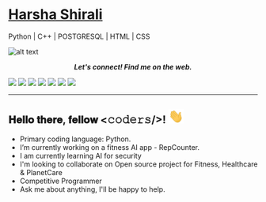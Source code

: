 # [Harsha Shirali](https://harsha-shirali.info/)
Python | C++ | POSTGRESQL | HTML | CSS

![alt text](https://github.com/Harsha-Shirali/covidQuizPython/blob/master/Hi%20Iam%20Harsha%20Shirali.jpg)
<p align="center">
  <b><i>Let's connect! Find me on the web.</i></b>

[<img height="30" src="https://img.shields.io/badge/twitter-%231DA1F2.svg?&style=for-the-badge&logo=twitter&logoColor=white" />][twitter]
[<img height="30" src = "https://img.shields.io/badge/Youtube-%23E4405F.svg?&style=for-the-badge&logo=Youtube&logoColor=white">][Youtube] 
[<img height="30" src="https://img.shields.io/badge/Hashnode-%230077B5.svg?&style=for-the-badge&logo=Hashnode&logoColor=white" />][Hashnode]
[<img height="30" src = "https://img.shields.io/badge/gmail-c14438?&style=for-the-badge&logo=gmail&logoColor=white">][gmail] 
[<img height="30" src="https://img.shields.io/badge/linkedin-blue.svg?&style=for-the-badge&logo=linkedin&logoColor=white" />][LinkedIn]
[<img height="30" src="https://img.shields.io/badge/-Medium-000000.svg?&style=for-the-badge&logo=Medium&logoColor=white" />][Medium]
[<img height="30" src = "https://img.shields.io/badge/Facebook-036be4.svg?&style=for-the-badge&logo=facebook&logoColor=white">][Facebook]
<br />
<hr />


<h2> 𝐇𝐞𝐥𝐥𝐨 𝐭𝐡𝐞𝐫𝐞, 𝐟𝐞𝐥𝐥𝐨𝐰 <𝚌𝚘𝚍𝚎𝚛𝚜/>! <img src="https://raw.githubusercontent.com/ABSphreak/ABSphreak/master/gifs/Hi.gif" width="30px"></h2>
 
* Primary coding language: Python.
* I’m currently working on a fitness AI app - RepCounter.
* I am currently learning AI for security
* I'm looking to collaborate on Open source project for Fitness, Healthcare & PlanetCare
* Competitive Programmer 
* Ask me about anything, I'll be happy to help.


[twitter]: https://twitter.com/harshashirali
[youtube]: https://www.youtube.com/channel/UC3k2FL34ZlS3VQ_9XimNYtw
[Hashnode]: https://hashnode.com/@harshashirali
[gmail]: mailto:harsha.shirali@gmail.com
[linkedin]: https://www.linkedin.com/in/harsha.shirali/
[Medium]: https://medium.com/@harsha.shirali
[Facebook]: https://www.facebook.com/harsha.shirali
